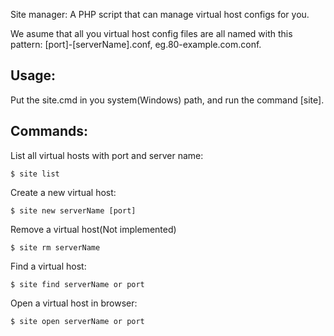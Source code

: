 Site manager: A PHP script that can manage virtual host
configs for you.

We asume that all you virtual host config files are 
all named with this pattern: [port]-[serverName].conf, eg.80-example.com.conf.


Usage:
---------------
Put the site.cmd in you system(Windows) path, and run the command [site].

Commands:
---------------
List all virtual hosts with port and server name:

    $ site list
    
Create a new virtual host:

    $ site new serverName [port] 

Remove a virtual host(Not implemented)

    $ site rm serverName 

Find a virtual host:

    $ site find serverName or port
    
Open a virtual host in browser:

    $ site open serverName or port
    
    
